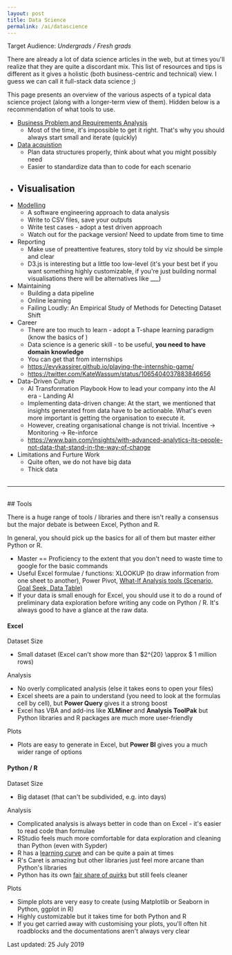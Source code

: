 ```yaml
---
layout: post 
title: Data Science
permalink: /ai/datascience
---
```


Target Audience: _Undergrads / Fresh grads_

There are already a lot of data science articles in the web, but at times you'll realize that they are quite a discordant mix. This list of resources and tips is different as it gives a holistic (both business-centric and technical) view. I guess we can call it full-stack data science ;) 

This page presents an overview of the various aspects of a typical data science project (along with a longer-term view of them). Hidden below is a recommendation of what tools to use.

- [Business Problem and Requirements Analysis](/ai/datascience/problem)
    - Most of the time, it's impossible to get it right. That's why you should always start small and iterate (quickly)
- [Data acquistion](/ai/datascience/dataacqusition)
    - Plan data structures properly, think about what you might possibly need
    - Easier to standardize data than to code for each scenario 
- Visualisation
    - 
- [Modelling](/ai/datascience/modelling)
    - A software engineering approach to data analysis
    * Write to CSV files, save your outputs
    * Write test cases - adopt a test driven approach
    * Watch out for the package version! Need to update from time to time 
- Reporting
    - Make use of preattentive features, story told by viz should be simple and clear 
    - D3.js is interesting but a little too low-level (it's your best bet if you want something highly customizable, if you're just building normal visualisations there will be alternatives like ___)
- Maintaining
    - Building a data pipeline
    - Online learning
    - Failing Loudly: An Empirical Study of Methods for Detecting Dataset Shift
- Career
    - There are too much to learn - adopt a T-shape learning paradigm (know the basics of )
    - Data science is a generic skill - to be useful, **you need to have domain knowledge** 
    - You can get that from internships
    * https://evykassirer.github.io/playing-the-internship-game/
    * https://twitter.com/KateWassum/status/1065404037883846656
- Data-Driven Culture
    - AI Transformation Playbook How to lead your company into the AI era - Landing AI
    - Implementing data-driven change: At the start, we mentioned that insights generated from data have to be actionable. What's even more important is getting the organisation to execute it.
    - However, creating organisational change is not trivial. Incentive -> Monitoring -> Re-inforce 
    - https://www.bain.com/insights/with-advanced-analytics-its-people-not-data-that-stand-in-the-way-of-change
- Limitations and Furture Work
    - Quite often, we do not have big data
    - Thick data
<br><br>

---

<br>
## Tools

There is a huge range of tools / libraries and there isn't really a consensus but the major debate is between Excel, Python and R.

In general, you should pick up the basics for all of them but master either Python or R.
- Master == Proficiency to the extent that you don't need to waste time to google for the basic commands
- Useful Excel formulae / functions: XLOOKUP (to draw information from one sheet to another), Power Pivot, [What-If Analysis tools (Scenario, Goal Seek, Data Table)](https://support.office.com/en-us/article/use-goal-seek-to-find-the-result-you-want-by-adjusting-an-input-value-320cb99e-f4a4-417f-b1c3-4f369d6e66c7?ui=en-US&rs=en-US&ad=US)
- If your data is small enough for Excel, you should use it to do a round of preliminary data exploration before writing any code on Python / R. It's always good to have a glance at the raw data.

#### Excel 
Dataset Size
- Small dataset (Excel can't show more than $2^{20} \approx $ 1 million rows)

Analysis 
- No overly complicated analysis (else it takes eons to open your files)
- Excel sheets are a pain to understand (you need to look at the formulas cell by cell), but **Power Query** gives it a strong 
boost
- Excel has VBA and add-ins like **XLMiner** and **Analysis ToolPak** but Python libraries and R packages are much more user-friendly

Plots
- Plots are easy to generate in Excel, but **Power BI** gives you a much wider range of options

#### Python / R
Dataset Size
- Big dataset (that can't be subdivided, e.g. into days)

Analysis 
- Complicated analysis is always better in code than on Excel - it's easier to read code than formulae
- RStudio feels much more comfortable for data exploration and cleaning than Python (even with Sypder)
- R has a [learning curve](https://www.statmethods.net/about/learningcurve.html) and can be quite a pain at times 
- R's Caret is amazing but other libraries just feel more arcane than Python's libraries
- Python has its own [fair share of quirks](https://github.com/satwikkansal/wtfpython) but still feels cleaner

Plots
- Simple plots are very easy to create (using Matplotlib or Seaborn in Python, ggplot in R)
- Highly customizable but it takes time for both Python and R
- If you get carried away with customising your plots, you'll often hit roadblocks and the documentations aren't always very clear

Last updated: 25 July 2019
